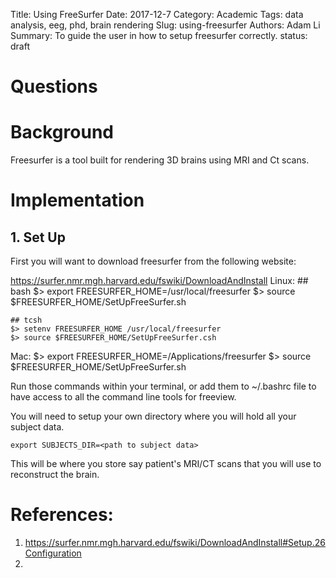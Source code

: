 Title: Using FreeSurfer
Date: 2017-12-7
Category: Academic
Tags: data analysis, eeg, phd, brain rendering
Slug: using-freesurfer
Authors: Adam Li
Summary: To guide the user in how to setup freesurfer correctly.
status: draft 

# Questions


# Background
Freesurfer is a tool built for rendering 3D brains using MRI and Ct scans.

# Implementation
## 1. Set Up
First you will want to download freesurfer from the following website:

https://surfer.nmr.mgh.harvard.edu/fswiki/DownloadAndInstall
Linux:
    ## bash
    $> export FREESURFER_HOME=/usr/local/freesurfer
    $> source $FREESURFER_HOME/SetUpFreeSurfer.sh

    ## tcsh
    $> setenv FREESURFER_HOME /usr/local/freesurfer
    $> source $FREESURFER_HOME/SetUpFreeSurfer.csh
Mac:
    $> export FREESURFER_HOME=/Applications/freesurfer
    $> source $FREESURFER_HOME/SetUpFreeSurfer.sh

Run those commands within your terminal, or add them to ~/.bashrc file to have access to all the command line tools for freeview.

You will need to setup your own directory where you will hold all your subject data.

    export SUBJECTS_DIR=<path to subject data> 

This will be where you store say patient's MRI/CT scans that you will use to reconstruct the brain.

# References:
1. https://surfer.nmr.mgh.harvard.edu/fswiki/DownloadAndInstall#Setup.26Configuration
2. 
